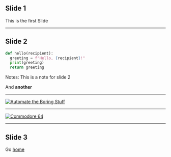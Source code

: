 ## Slide 1
<!-- .slide: id="first" -->
This is the first Slide

---

## Slide 2

```python [1-2|1-2,4|1-4]
def hello(recipient):
  greeting = f"Hello, {recipient}!"
  print(greeting)
  return greeting
```
Notes: This is a note for slide 2

And **another**

---

[![Automate the Boring Stuff](/assets/AutomatetheBoringStuff_cover.png)](https://automatetheboringstuff.com/)

---

[![Commodore 64](/assets/c64.gif)](https://en.wikipedia.org/wiki/Commodore_64)

---

## Slide 3

Go [home](#/first)
